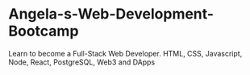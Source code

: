 # Angela-s-Web-Development-Bootcamp
Learn to become a Full-Stack Web Developer. HTML, CSS, Javascript, Node, React, PostgreSQL, Web3 and DApps
